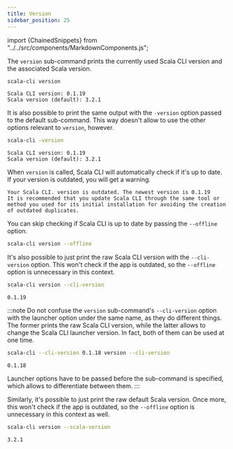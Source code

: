 ```yaml
---
title: Version
sidebar_position: 25
---
```


import {ChainedSnippets} from "../../src/components/MarkdownComponents.js";

The `version` sub-command prints the currently used Scala CLI version and the associated Scala version.

<ChainedSnippets>

```bash
scala-cli version
```

```text
Scala CLI version: 0.1.19
Scala version (default): 3.2.1
```

</ChainedSnippets>

It is also possible to print the same output with the `-version` option passed to the default sub-command.
This way doesn't allow to use the other options relevant to `version`, however.

<ChainedSnippets>

```bash
scala-cli -version
```

```text
Scala CLI version: 0.1.19
Scala version (default): 3.2.1
```

</ChainedSnippets>

When `version` is called, Scala CLI will automatically check if it's up to date.
If your version is outdated, you will get a warning.

```text
Your Scala CLI. version is outdated. The newest version is 0.1.19
It is recommended that you update Scala CLI through the same tool or method you used for its initial installation for avoiding the creation of outdated duplicates.
```

You can skip checking if Scala CLI is up to date by passing the `--offline` option.

```bash
scala-cli version --offline
```

It's also possible to just print the raw Scala CLI version with the `--cli-version` option.
This won't check if the app is outdated, so the `--offline` option is unnecessary in this context.

<ChainedSnippets>

```bash
scala-cli version --cli-version
```

```text
0.1.19
```

</ChainedSnippets>

:::note
Do not confuse the `version` sub-command's `--cli-version` option with the launcher option under the same name, as they
do different things. The former prints the raw Scala CLI version, while the latter allows to change the Scala CLI
launcher version. In fact, both of them can be used at one time.

<ChainedSnippets>

```bash
scala-cli --cli-version 0.1.18 version --cli-version
```

```text
0.1.18
```

</ChainedSnippets>

Launcher options have to be passed before the sub-command is specified, which allows to differentiate between them.
:::

Similarly, it's possible to just print the raw default Scala version.
Once more, this won't check if the app is outdated, so the `--offline` option is unnecessary in this context as well.

<ChainedSnippets>

```bash
scala-cli version --scala-version
```

```text
3.2.1
```

</ChainedSnippets>
